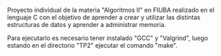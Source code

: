Proyecto individual de la materia "Algoritmos II" en FIUBA realizado en el lenguaje C con el objetivo de aprender a crear y utilizar las distintas estructuras de datos y aprender a administrar memoria.

Para ejecutarlo es necesario tener instalado "GCC" y "Valgrind", luego estando en el directorio "TP2" ejecutar el comando "make". 
